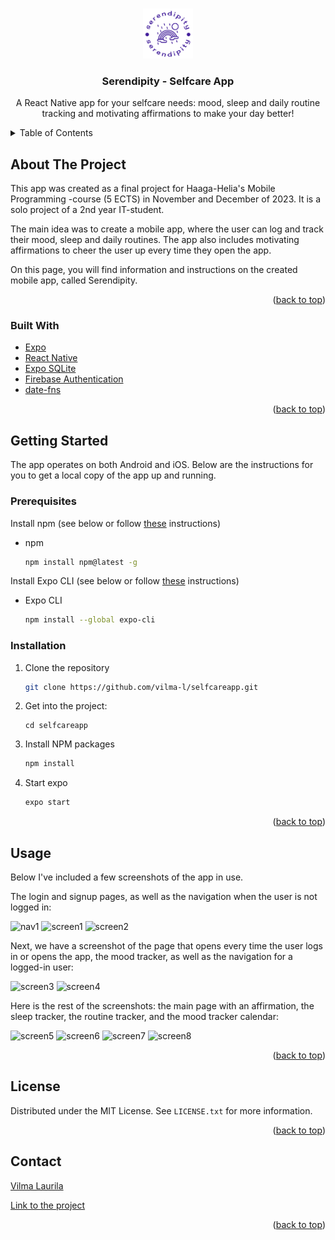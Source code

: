 <a name="readme-top"></a>

<!-- PROJECT LOGO -->
<br />
<div align="center">
  <a href="https://github.com/vilma-l/selfcareapp">
    <img src="logo.png" alt="Logo" width="80" height="80">
  </a>

<h3 align="center">Serendipity - Selfcare App</h3>

  <p align="center">
    A React Native app for your selfcare needs: mood, sleep and daily routine tracking and motivating affirmations to make your day better!
    <br />
  </p>
</div>


<!-- TABLE OF CONTENTS -->
<details>
  <summary>Table of Contents</summary>
  <ol>
    <li>
      <a href="#about-the-project">About The Project</a>
      <ul>
        <li><a href="#built-with">Built With</a></li>
      </ul>
    </li>
    <li>
      <a href="#getting-started">Getting Started</a>
      <ul>
        <li><a href="#prerequisites">Prerequisites</a></li>
        <li><a href="#installation">Installation</a></li>
      </ul>
    </li>
    <li><a href="#usage">Usage</a></li>
    <li><a href="#license">License</a></li>
    <li><a href="#contact">Contact</a></li>
  </ol>
</details>


<!-- ABOUT THE PROJECT -->
## About The Project

This app was created as a final project for Haaga-Helia's Mobile Programming -course (5 ECTS) in November and December of 2023. It is a solo project of a 2nd year IT-student.

The main idea was to create a mobile app, where the user can log and track their mood, sleep and daily routines. The app also includes motivating affirmations to cheer the user up every time they open the app.

On this page, you will find information and instructions on the created mobile app, called Serendipity.

<p align="right">(<a href="#readme-top">back to top</a>)</p>


### Built With

* <a href="https://expo.dev/">Expo</a>
* <a href="https://reactnative.dev/">React Native</a>
* <a href="https://docs.expo.dev/versions/latest/sdk/sqlite/">Expo SQLite</a>
* <a href="https://firebase.google.com/docs/auth">Firebase Authentication</a>
* <a href="https://date-fns.org/docs/Getting-Started/">date-fns</a>

<p align="right">(<a href="#readme-top">back to top</a>)</p>


<!-- GETTING STARTED -->
## Getting Started

The app operates on both Android and iOS. Below are the instructions for you to get a local copy of the app up and running.

### Prerequisites

Install npm (see below or follow <a href="https://docs.npmjs.com/getting-started">these</a> instructions)
* npm
  ```sh
  npm install npm@latest -g
  ```

Install Expo CLI (see below or follow <a href="https://docs.expo.dev/get-started/installation/">these</a> instructions)
* Expo CLI
  ```sh
  npm install --global expo-cli
  ```

### Installation

1. Clone the repository
   ```sh
   git clone https://github.com/vilma-l/selfcareapp.git
   ```
2. Get into the project:
   ```
   cd selfcareapp
   ```
3. Install NPM packages
   ```sh
   npm install
   ```
3. Start expo
   ```sh
   expo start
   ```

<p align="right">(<a href="#readme-top">back to top</a>)</p>


<!-- USAGE EXAMPLES -->
## Usage

Below I've included a few screenshots of the app in use.

The login and signup pages, as well as the navigation when the user is not logged in:

<img width="225" alt="nav1" src="https://github.com/vilma-l/selfcareapp/assets/122804701/9d8c486d-5933-45bd-954d-95a16b890d88"> <img width="225" alt="screen1" src="https://github.com/vilma-l/selfcareapp/assets/122804701/7b9acc45-b298-48ff-b2c9-db6b897a2e6e"> <img width="225" alt="screen2" src="https://github.com/vilma-l/selfcareapp/assets/122804701/6e7390f6-9a18-414b-8e35-f088dcc96bb4">

Next, we have a screenshot of the page that opens every time the user logs in or opens the app, the mood tracker, as well as the navigation for a logged-in user:

<img width="225" alt="screen3" src="https://github.com/vilma-l/selfcareapp/assets/122804701/292f853a-724e-461e-ac83-00cf387ddbef"> <img width="225" alt="screen4" src="https://github.com/vilma-l/selfcareapp/assets/122804701/2dcec5fb-8eac-44b6-932b-477298478c4c">

Here is the rest of the screenshots: the main page with an affirmation, the sleep tracker, the routine tracker, and the mood tracker calendar:

<img width="225" alt="screen5" src="https://github.com/vilma-l/selfcareapp/assets/122804701/c9bc0c58-9dda-4a86-9be7-f3045da7384e)"> <img width="225" alt="screen6" src="https://github.com/vilma-l/selfcareapp/assets/122804701/a411636a-8203-4870-8ad2-d8c9777a57fb"> <img width="225" alt="screen7" src="https://github.com/vilma-l/selfcareapp/assets/122804701/8d4420b6-c833-44bf-8f76-80c1700ef2ee"> <img width="225" alt="screen8" src="https://github.com/vilma-l/selfcareapp/assets/122804701/743123b3-fdd4-4d0a-8f73-7d7a68f5f372">

<p align="right">(<a href="#readme-top">back to top</a>)</p>


<!-- LICENSE -->
## License

Distributed under the MIT License. See `LICENSE.txt` for more information.

<p align="right">(<a href="#readme-top">back to top</a>)</p>


<!-- CONTACT -->
## Contact

<a href="https://github.com/vilma-l">Vilma Laurila</a>

<a href="https://github.com/vilma-l/selfcareapp">Link to the project</a>

<p align="right">(<a href="#readme-top">back to top</a>)</p>
